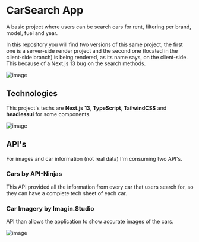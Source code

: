 # CarSearch App

A basic project where users can be search cars for rent, filtering per brand, model, fuel and year.

In this repository you will find two versions of this same project, the first one is a server-side render project and the second one (located in the client-side branch) is being rendered, as its name says, on the client-side. This because of a Next.js 13 bug on the search methods.

![image](https://github.com/luiferg/car-search/assets/70179228/1ebb2af6-441c-4d18-876f-f09f2ee43dcf)


## Technologies

This project's techs are **Next.js 13**, **TypeScript**, **TailwindCSS** and **headlessui** for some components.


![image](https://github.com/luiferg/car-search/assets/70179228/e02f3714-96d2-4add-8a9b-e25b9a3459fd)

## API's

For images and car information (not real data) I'm consuming two API's. 

### Cars by API-Ninjas

This API provided all the information from every car that users search for, so they can have a complete tech sheet of each car.

### Car Imagery by Imagin.Studio

API than allows the application to show accurate images of the cars.

![image](https://github.com/luiferg/car-search/assets/70179228/d773169f-3b4f-45b5-a618-8f8d4af69cae)

